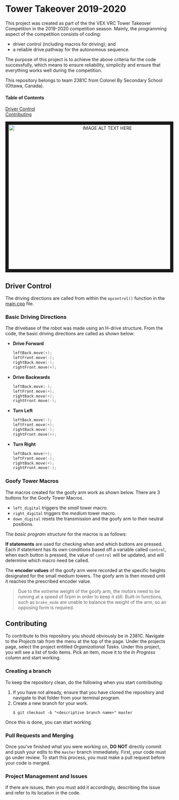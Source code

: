# Tower Takeover 2019-2020

This project was created as part of the the VEX VRC Tower Takeover Competition in the 2019-2020 competition season. Mainly, the programming aspect of the competition consists of coding:
 - driver control (including macros for driving); and
 - a reliable drive pathway for the autonomous sequence.

The purpose of this project is to achieve the above criteria for the code successfully, which means to ensure reliability, simplicity and ensure that everything works well during the competition.

This repository belongs to team 2381C from Colonel By Secondary School (Ottawa, Canada).

#### Table of Contents  
[Driver Control](#driver-control)  
[Contributing](#contributing)  
<a name="headers"/>

<p align="center">
	<a href="http://www.youtube.com/watch?feature=player_embedded&v=MGRXpUMptEE" target="_blank">
		<img src="http://img.youtube.com/vi/MGRXpUMptEE/0.jpg" 
		alt="IMAGE ALT TEXT HERE" width="600" height="450" border="10" />
	</a>
</p>

## Driver Control

The driving directions are called from within the `opcontrol()` function in the [main.cpp](https://github.com/malav-mehta/Tower-Takeover-2019-2020/blob/master/src/main.cpp) file.

### Basic Driving Directions
The drivebase of the robot was made using an H-drive structure. From the code, the basic driving directions are called as shown below:

- **Drive Forward**
	```cpp
	leftBack.move(+);
	leftFront.move(-);
	rightBack.move(-);
	rightFront.move(+);
	```
- **Drive Backwards**
	```cpp
	leftBack.move(-);
	leftFront.move(+);
	rightBack.move(+);
	rightFront.move(-);
	```
- **Turn Left**
	```cpp
	leftBack.move(-);
	leftFront.move(+);
	rightBack.move(-);
	rightFront.move(+);
	```
- **Turn Right**
	```cpp
	leftBack.move(+);
	leftFront.move(-);
	rightBack.move(+);
	rightFront.move(-);
	```

### Goofy Tower Macros

The macros created for the goofy arm work as shown below. There are 3 buttons for the Goofy Tower Macros.
- `left_digital` triggers the *small* tower macro.
- `right_digital` triggers the *medium* tower macro.
- `down_digital` resets the transmission and the goofy arm to their neutral positions.

The _basic program structure_ for the macros is as follows:

**If statements** are used for checking when and which buttons are pressed. Each if statement has its own conditions based off a variable called `control`, when each button is pressed, the value of `control` will be updated, and will determine which macro need be called.

The **encoder values** of the goofy arm were recorded at the specific heights designated for the small medium towers. The goofy arm is then moved until it reaches the prescribed encoder value.

>Due to the extreme weight of the goofy arm, the motors need to be running at a speed of 5rpm in order to keep  it still. Built-in functions, such as `brake_mode` are unable to balance the weight of the arm, so an opposing form is required.

## Contributing

To contribute to this repository you should obviously be in 2381C. Navigate to the _Projects_ tab from the menu at the top of the page. Under the projects page, select the project entitled _Organizational Tasks_. Under this project, you will see a list of todo items. Pick an item, move it to the *In Progress* column and start working.

### Creating a branch

To keep the repository clean, do the following when you start contributing:

 1. If you have not already, ensure that you have cloned the repository and navigate to that folder from your terminal program.
 2. Create a new branch for your work.
	 ```git
	 $ git checkout -b "<descriptive branch name>" master
	 ```

Once this is done, you can start working.

### Pull Requests and Merging

Once you've finished what you were working on, **DO NOT** directly commit and push your edits to the `master` branch immediately. First, your code must go under review. To start this process, you must make a pull request before your code is merged.

### Project Management and Issues

If there are issues, then you must add it accordingly, describing the issue and refer to its location in the code.
